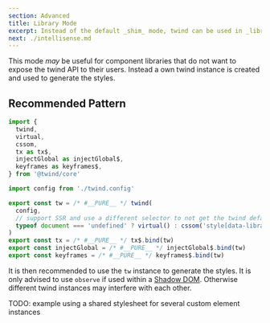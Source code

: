 ```yaml
---
section: Advanced
title: Library Mode
excerpt: Instead of the default _shim_ mode, twind can be used in _library_ mode.
next: ./intellisense.md
---
```


This mode _may_ be useful for component libraries that do not want to expose the twind API to their users. Instead a own twind instance is created and used to generate the styles.

## Recommended Pattern

```js title="twind.js"
import {
  twind,
  virtual,
  cssom,
  tx as tx$,
  injectGlobal as injectGlobal$,
  keyframes as keyframes$,
} from '@twind/core'

import config from './twind.config'

export const tw = /* #__PURE__ */ twind(
  config,
  // support SSR and use a different selector to not get the twind default style sheet
  typeof document === 'undefined' ? virtual() : cssom('style[data-library]'),
)
export const tx = /* #__PURE__ */ tx$.bind(tw)
export const injectGlobal = /* #__PURE__ */ injectGlobal$.bind(tw)
export const keyframes = /* #__PURE__ */ keyframes$.bind(tw)
```

It is then recommended to use the `tw` instance to generate the styles. It is only advised to use `observe` if used within a [Shadow DOM](https://developer.mozilla.org/en-US/docs/Web/Web_Components/Using_shadow_DOM). Otherwise different twind instances may interfere with each other.

TODO: example using a shared stylesheet for several custom element instances
